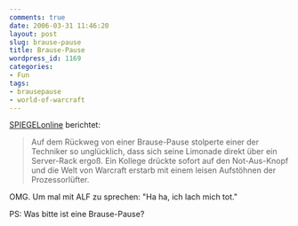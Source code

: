 ```yaml
---
comments: true
date: 2006-03-31 11:46:20
layout: post
slug: brause-pause
title: Brause-Pause
wordpress_id: 1169
categories:
- Fun
tags:
- brausepause
- world-of-warcraft
---
```


[SPIEGELonline](http://www.spiegel.de/netzwelt/technologie/0,1518,408765,00.html) berichtet:


> Auf dem Rückweg von einer Brause-Pause stolperte einer der Techniker so unglücklich, dass sich seine Limonade direkt über ein Server-Rack ergoß. Ein Kollege drückte sofort auf den Not-Aus-Knopf und die Welt von Warcraft erstarb mit einem leisen Aufstöhnen der Prozessorlüfter. 



OMG. Um mal mit ALF zu sprechen: "Ha ha, ich lach mich tot."

PS: Was bitte ist eine Brause-Pause?
